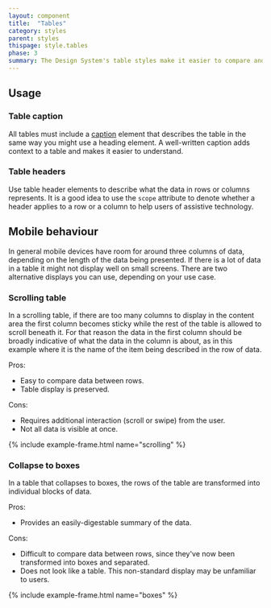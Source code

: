 ```yaml
---
layout: component
title:  "Tables"
category: styles
parent: styles
thispage: style.tables
phase: 3
summary: The Design System's table styles make it easier to compare and scan information.
---
```


## Usage

### Table caption

All tables must include a [caption](https://developer.mozilla.org/en-US/docs/Web/HTML/Element/caption) element that describes the table in the same way you might use a heading element. A well-written caption adds context to a table and makes it easier to understand.

### Table headers

Use table header elements to describe what the data in rows or columns represents. It is a good idea to use the `scope` attribute to denote whether a header applies to a row or a column to help users of assistive technology.

## Mobile behaviour

In general mobile devices have room for around three columns of data, depending on the length of the data being presented. If there is a lot of data in a table it might not display well on small screens. There are two alternative displays you can use, depending on your use case.

### Scrolling table

In a scrolling table, if there are too many columns to display in the content area the first column becomes sticky while the rest of the table is allowed to scroll beneath it. For that reason the data in the first column should be broadly indicative of what the data in the column is about, as in this example where it is the name of the item being described in the row of data.

Pros: 
* Easy to compare data between rows.
* Table display is preserved.

Cons:
* Requires additional interaction (scroll or swipe) from the user.
* Not all data is visible at once.

{% include example-frame.html name="scrolling" %}

### Collapse to boxes

In a table that collapses to boxes, the rows of the table are transformed into individual blocks of data. 

Pros: 
* Provides an easily-digestable summary of the data.

Cons:
* Difficult to compare data between rows, since they've now been transformed into boxes and separated.
* Does not look like a table. This non-standard display may be unfamiliar to users.

{% include example-frame.html name="boxes" %}
